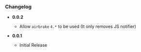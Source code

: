 ### Changelog


- **0.0.2**
  - Allow `airbrake` `4.*` to be used (It only removes JS notifier)

- **0.0.1**
  - Initial Release
